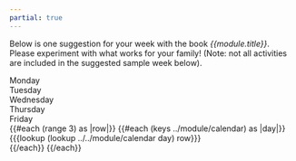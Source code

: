 ```yaml
---
partial: true
---
```

Below is one suggestion for your week with the book
_{{module.title}}_. Please experiment with what works for
your family! (Note: not all activities are included in the
suggested sample week below).

<div class="calendar">
<div class="header">Monday</div>
<div class="header">Tuesday</div>
<div class="header">Wednesday</div>
<div class="header">Thursday</div>
<div class="header">Friday</div>
{{#each (range 3) as |row|}}
{{#each (keys ../module/calendar) as |day|}}
<div>{{{lookup (lookup ../../module/calendar day) row}}}</div>
{{/each}}
{{/each}}
</div>
